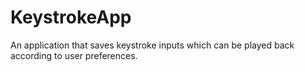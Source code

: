 # KeystrokeApp
An application that saves keystroke inputs which can be played back according to user preferences. 
